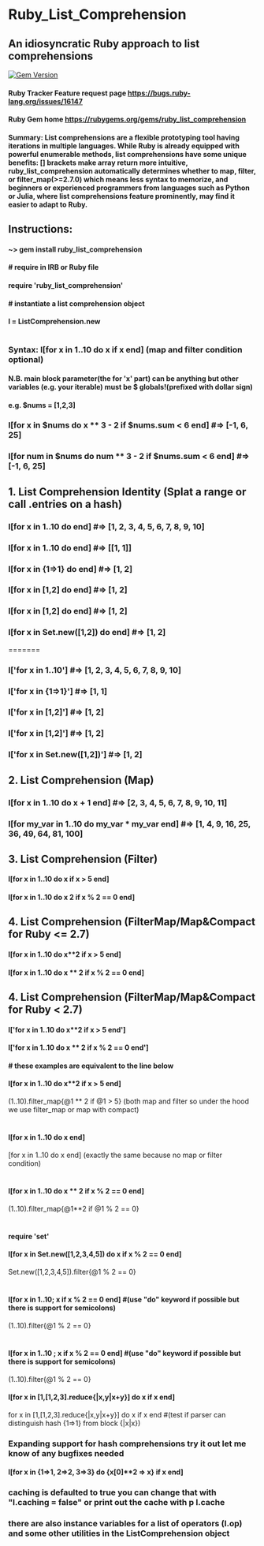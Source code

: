 # Ruby_List_Comprehension
## An idiosyncratic Ruby approach to list comprehensions
[![Gem Version](https://badge.fury.io/rb/ruby_list_comprehension.svg)](https://badge.fury.io/rb/ruby_list_comprehension)
#### Ruby Tracker Feature request page https://bugs.ruby-lang.org/issues/16147 
#### Ruby Gem home  https://rubygems.org/gems/ruby_list_comprehension
#### Summary: List comprehensions are a flexible prototyping tool having iterations in multiple languages. While Ruby is already equipped with powerful enumerable methods, list comprehensions have some unique benefits: [] brackets make array return more intuitive, ruby_list_comprehension automatically determines whether to map, filter, or filter_map(>=2.7.0) which means less syntax to memorize, and beginners or experienced programmers from languages such as Python or Julia, where list comprehensions feature prominently, may find it easier to adapt to Ruby. 
## Instructions:
#### ~> gem install ruby_list_comprehension

#### # require in IRB or Ruby file
#### require 'ruby_list_comprehension'
#### # instantiate a list comprehension object
#### l = ListComprehension.new
#

### Syntax: l[for x in 1..10 do x if x end] (map and filter condition optional)

#### N.B. main block parameter(the for 'x' part) can be anything but other variables (e.g. your iterable) must be $ globals!(prefixed with dollar sign)         
#### e.g. $nums = [1,2,3]
### l[for x in $nums do x ** 3 - 2 if $nums.sum < 6 end] #=> [-1, 6, 25]
### l[for num in $nums do num ** 3 - 2 if $nums.sum < 6 end] #=> [-1, 6, 25]


## 1. List Comprehension Identity (Splat a range or call .entries on a hash)

### l[for x in 1..10 do end] #=> [1, 2, 3, 4, 5, 6, 7, 8, 9, 10]
### l[for x in 1..10 do end] #=> [[1, 1]]
### l[for x in {1=>1} do end] #=> [1, 2]
### l[for x in [1,2] do end] #=> [1, 2]
### l[for x in [1,2] do end] #=> [1, 2]
### l[for x in Set.new([1,2]) do end] #=> [1, 2]
=======
### l['for x in 1..10'] #=> [1, 2, 3, 4, 5, 6, 7, 8, 9, 10]
### l['for x in {1=>1}'] #=> [1, 1]
### l['for x in [1,2]'] #=> [1, 2]
### l['for x in [1,2]'] #=> [1, 2]
### l['for x in Set.new([1,2])'] #=> [1, 2]


## 2. List Comprehension (Map)
### l[for x in 1..10 do x + 1 end] #=> [2, 3, 4, 5, 6, 7, 8, 9, 10, 11]
### l[for my_var in 1..10 do my_var * my_var end] #=> [1, 4, 9, 16, 25, 36, 49, 64, 81, 100]

## 3. List Comprehension (Filter)
#### l[for x in 1..10 do x if x > 5 end] 
#### l[for x in 1..10 do x 2 if x % 2 == 0 end] 



## 4. List Comprehension (FilterMap/Map&Compact for Ruby <= 2.7)
#### l[for x in 1..10 do x**2 if x > 5 end] 
#### l[for x in 1..10 do x ** 2 if x % 2 == 0 end] 

## 4. List Comprehension (FilterMap/Map&Compact for Ruby < 2.7)
#### l['for x in 1..10 do x**2 if x > 5 end'] 
#### l['for x in 1..10 do x ** 2 if x % 2 == 0 end'] 





#### # these examples are equivalent to the line below
#### l[for x in 1..10 do x**2 if x > 5 end] 
(1..10).filter_map{@1 ** 2 if @1 > 5} (both map and filter so under the hood we use filter_map or map with compact)
#
#### l[for x in 1..10 do x end] 
[for x in 1..10 do x end]  (exactly the same because no map or filter condition)
#
#### l[for x in 1..10 do x ** 2 if x % 2 == 0 end] 
(1..10).filter_map{@1**2 if @1 % 2 == 0}
#
#### require 'set'
#### l[for x in Set.new([1,2,3,4,5]) do x if x % 2 == 0 end] 
Set.new([1,2,3,4,5]).filter{@1 % 2 == 0}

#
#### l[for x in 1..10; x if x % 2 == 0 end] #(use "do" keyword if possible but there is support for semicolons)
(1..10).filter{@1 % 2 == 0}
#
#### l[for x in 1..10 ; x if x % 2 == 0 end]  #(use "do" keyword if possible but there is support for semicolons)
(1..10).filter{@1 % 2 == 0}

#### l[for x in [1,[1,2,3].reduce{|x,y|x+y}] do x if x end]
for x in [1,[1,2,3].reduce{|x,y|x+y}] do x if x end  #(test if parser can distinguish hash {1=>1} from block {|x|x})

### Expanding support for hash comprehensions try it out let me know of any bugfixes needed
#### l[for x in {1=>1, 2=>2, 3=>3} do {x[0]**2 => x} if x end]


### caching is defaulted to true you can change that with "l.caching = false" or print out the cache with p l.cache
### there are also instance variables for a list of operators (l.op) and some other utilities in the ListComprehension object
